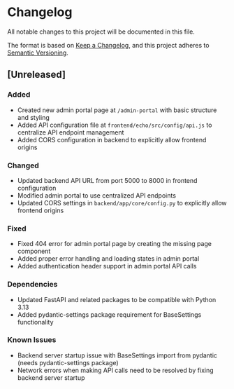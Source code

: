 # Changelog

All notable changes to this project will be documented in this file.

The format is based on [Keep a Changelog](https://keepachangelog.com/en/1.0.0/),
and this project adheres to [Semantic Versioning](https://semver.org/spec/v2.0.0.html).

## [Unreleased]

### Added
- Created new admin portal page at `/admin-portal` with basic structure and styling
- Added API configuration file at `frontend/echo/src/config/api.js` to centralize API endpoint management
- Added CORS configuration in backend to explicitly allow frontend origins

### Changed
- Updated backend API URL from port 5000 to 8000 in frontend configuration
- Modified admin portal to use centralized API endpoints
- Updated CORS settings in `backend/app/core/config.py` to explicitly allow frontend origins

### Fixed
- Fixed 404 error for admin portal page by creating the missing page component
- Added proper error handling and loading states in admin portal
- Added authentication header support in admin portal API calls

### Dependencies
- Updated FastAPI and related packages to be compatible with Python 3.13
- Added pydantic-settings package requirement for BaseSettings functionality

### Known Issues
- Backend server startup issue with BaseSettings import from pydantic (needs pydantic-settings package)
- Network errors when making API calls need to be resolved by fixing backend server startup 